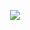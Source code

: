 <p align="center">
  <a href="https://github.com/ahtuz"><img src="https://github-readme-stats.vercel.app/api?username=Artexus&show_icons=true&count_private=true&theme=synthwave&border_radius=20&custom_title=Artexus's%20GitHub%20Stats&line_height=32"></a>
</p>
